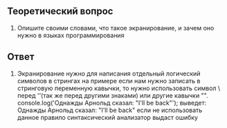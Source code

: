 ## Теоретический вопрос

1. Опишите своими словами, что такое экранирование, и зачем оно нужно в языках программирования

## Ответ

1. Экранирование нужно для написания отдельный логический символов в стрингах на примере если нам нужно записать в стринговую переменную кавычки, то нужно использовать символ \ перед ''(так же перед другими знаками) или другие кавычки "". 
console.log('Однажды Арнольд сказал: "I\'ll be back"');
выведет: Однажды Арнольд сказал: "I'll be back"
если не использовать данное правило синтаксический анализатор выдаст ошибку